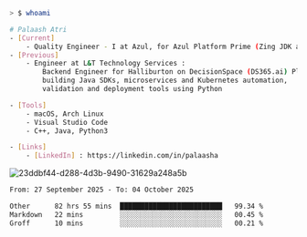 ```sh
> $ whoami

# Palaash Atri
- [Current]
    - Quality Engineer - I at Azul, for Azul Platform Prime (Zing JDK and OptHub Cloud-Native Compiler)
- [Previous]
    - Engineer at L&T Technology Services :
        Backend Engineer for Halliburton on DecisionSpace (DS365.ai) Platform team,
        building Java SDKs, microservices and Kubernetes automation,
        validation and deployment tools using Python

- [Tools]
    - macOS, Arch Linux
    - Visual Studio Code
    - C++, Java, Python3

- [Links]
    - [LinkedIn] : https://linkedin.com/in/palaasha 

```
![23ddbf44-d288-4d3b-9490-31629a248a5b](https://github.com/user-attachments/assets/e8f7d8c9-2427-40a3-b819-73b167b77e19)


<!--START_SECTION:waka-->

```txt
From: 27 September 2025 - To: 04 October 2025

Other      82 hrs 55 mins  █████████████████████████   99.34 %
Markdown   22 mins         ░░░░░░░░░░░░░░░░░░░░░░░░░   00.45 %
Groff      10 mins         ░░░░░░░░░░░░░░░░░░░░░░░░░   00.21 %
```

<!--END_SECTION:waka-->
